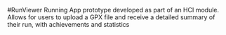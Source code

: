 #RunViewer 
Running App prototype developed as part of an HCI module. Allows for users to upload a GPX file and receive a detailed summary of their run, with achievements and statistics
